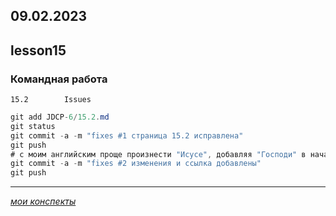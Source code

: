 09.02.2023
---
## lesson15

### Командная работа

	15.2		Issues

```java
git add JDCP-6/15.2.md
git status
git commit -a -m "fixes #1 страница 15.2 исправлена"
git push 
# с моим английским проще произнести "Исусе", добавляя "Господи" в начале
git commit -a -m "fixes #2 изменения и ссылка добавлены"
git push
```

---
[*мои конспекты*](./README.md)
